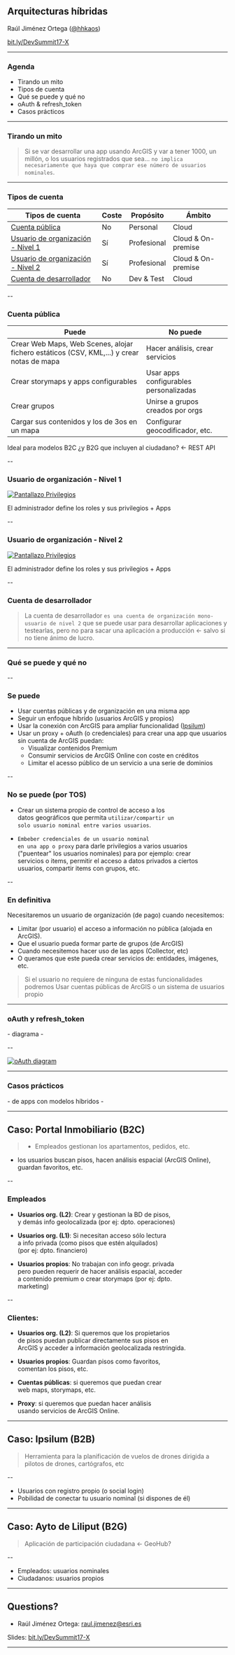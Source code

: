 <!-- .slide: class="title" -->

## Arquitecturas híbridas

Raúl Jiménez Ortega ([@hhkaos](//twitter.com/hhkaos))

[bit.ly/DevSummit17-X](#)

---

<!-- .slide: class="agenda" -->

### Agenda

* Tirando un mito
* Tipos de cuenta
* Qué se puede y qué no
* oAuth & refresh_token
* Casos prácticos

---

<!-- .slide: class="section" -->

### Tirando un mito

> Si se var desarrollar una app usando ArcGIS y var a tener 1000, un millón, o los usuarios
registrados que sea... `no implica necesariamente que haya que comprar ese número de usuarios nominales`.


---

<!-- .slide: class="section" -->

### Tipos de cuenta

|Tipos de cuenta|Coste|Propósito|Ámbito|
|---|---|---|---|
|[Cuenta pública](https://www.arcgis.com/home/createaccount.html)|No|Personal|Cloud|
|[Usuario de organización - Nivel 1](http://www.esri.com/arcgis/trial)|Sí|Profesional|Cloud & On-premise|
|[Usuario de organización - Nivel 2](http://www.esri.com/arcgis/trial)|Sí|Profesional|Cloud & On-premise|
|[Cuenta de desarrollador](https://developers.arcgis.com/sign-up)|No|Dev & Test|Cloud|

--

### Cuenta pública

|Puede|No puede|
|---|---|
|Crear Web Maps, Web Scenes, alojar fichero estáticos (CSV, KML,...) y crear notas de mapa|Hacer análisis, crear servicios
|Crear storymaps y apps configurables|Usar apps configurables personalizadas
|Crear grupos|Unirse a grupos creados por orgs
|Cargar sus contenidos y los de 3os en un mapa|Configurar geocodificador, etc.

Ideal para modelos B2C ¿y B2G que incluyen al ciudadano? <- REST API

--

### Usuario de organización - Nivel 1

[![Pantallazo Privilegios](imgs/privilegios-agol-level1.jpg)](imgs/privilegios-agol-level1.jpg)

El administrador define los roles y sus privilegios + Apps

--

### Usuario de organización - Nivel 2

[![Pantallazo Privilegios](imgs/privilegios-agol-level2.jpg)](imgs/privilegios-agol-level2.jpg)

El administrador define los roles y sus privilegios + Apps

--

### Cuenta de desarrollador

> La cuenta de desarrollador `es una cuenta de organización mono-usuario de nivel 2`
que se puede usar para desarrollar aplicaciones y testearlas, pero no para sacar una aplicación
a producción <- salvo si no tiene ánimo de lucro.

---

<!-- .slide: class="section" -->

### Qué se puede y qué no

--

### Se puede

* Usar cuentas públicas y de organización en una misma app
* Seguir un enfoque híbrido (usuarios ArcGIS y propios)
* Usar la conexión con ArcGIS para ampliar funcionalidad ([Ipsilum](https://docs.google.com/presentation/d/1-jg8KKDmBRqk7ziVRIxZ68O-Z7DS-cXsEENt5Qw85O8/edit?usp=sharing))
* Usar un proxy + oAuth (o credenciales) para crear una app que usuarios<br>
sin cuenta de ArcGIS puedan:
  * Visualizar contenidos Premium<br>
  * Consumir servicios de ArcGIS Online con coste en créditos
  * Limitar el acesso público de un servicio a una serie de dominios

--

### No se puede (por TOS)

* Crear un sistema propio de control de acceso a los <br>
  datos geográficos que permita `utilizar/compartir un` <br>
  `solo usuario nominal entre varios usuarios`.

* `Embeber credenciales de un usuario nominal`<br>
  `en una app o proxy` para darle privilegios a varios usuarios<br>
  ("puentear" los usuarios nominales) para por ejemplo: crear<br>
  servicios o items, permitir el acceso a datos privados a ciertos<br>
  usuarios, compartir items con grupos, etc.

--

### En definitiva

Necesitaremos un usuario de organización (de pago) cuando necesitemos:
* Limitar (por usuario) el acceso a información no pública (alojada en ArcGIS).
* Que el usuario pueda formar parte de grupos (de ArcGIS)
* Cuando necesitemos hacer uso de las apps (Collector, etc)
* O queramos que este pueda crear servicios de: entidades, imágenes, etc.

> Si el usuario no requiere de ninguna de estas funcionalidades podremos Usar
cuentas públicas de ArcGIS o un sistema de usuarios propio

---

<!-- .slide: class="section" -->

### oAuth y refresh_token

\- diagrama -

--

[![oAuth diagram](https://docs.google.com/drawings/d/1LxJy0p988F6Bhjrz-rE1WWpso-f-HCdumCUE9UfG-dI/pub?w=700)](https://docs.google.com/drawings/d/1LxJy0p988F6Bhjrz-rE1WWpso-f-HCdumCUE9UfG-dI/edit?usp=sharing)

---

<!-- .slide: class="section" -->

### Casos prácticos

\- de apps con modelos híbridos -

---

<!-- .slide: class="section" -->

## Caso: Portal Inmobiliario (B2C)

> * Empleados gestionan los apartamentos, pedidos, etc.
* los usuarios buscan pisos,
hacen análisis espacial (ArcGIS Online), guardan favoritos, etc.

--

### Empleados

* **Usuarios org. (L2)**: Crear y gestionan la BD de pisos, <br>
  y demás info geolocalizada (por ej: dpto. operaciones)

* **Usuarios org. (L1)**: Si necesitan acceso sólo lectura <br>
  a info privada (como pisos que estén alquilados)<br>
  (por ej: dpto. financiero)

* **Usuarios propios**: No trabajan con info geogr. privada<br>
  pero pueden requerir de hacer análisis espacial, acceder<br>
  a contenido premium o crear storymaps (por ej: dpto. <br>
  marketing)

--

### Clientes:

* **Usuarios org. (L2)**: Si queremos que los propietarios<br>
  de pisos puedan publicar directamente sus pisos en <br>
  ArcGIS y acceder a información geolocalizada restringida.

* **Usuarios propios**: Guardan pisos como favoritos, <br>
  comentan los pisos, etc.

* **Cuentas públicas**: si queremos que puedan crear <br>
  web maps, storymaps, etc.

* **Proxy**: si queremos que puedan hacer análisis <br>
  usando servicios de ArcGIS Online.

---

<!-- .slide: class="section" -->

## Caso: Ipsilum (B2B)

> Herramienta para la planificación de vuelos de drones dirigida a pilotos de
drones, cartógrafos, etc

--

* Usuarios con registro propio (o social login)
* Pobilidad de conectar tu usuario nominal (si dispones de él)

---

<!-- .slide: class="section" -->

## Caso: Ayto de Liliput (B2G)

> Aplicación de participación ciudadana <- GeoHub?

--

* Empleados: usuarios nominales
* Ciudadanos: usuarios propios


---

<!-- .slide: class="section centered" -->

## Questions?

* Raúl Jiménez Ortega: raul.jimenez@esri.es

Slides: [bit.ly/DevSummit17-X](#)

---

<!-- .slide: class="end" -->
#
